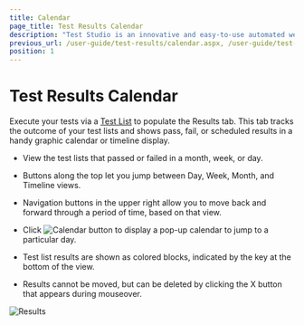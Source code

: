 ```yaml
---
title: Calendar
page_title: Test Results Calendar
description: "Test Studio is an innovative and easy-to-use automated web, WPF and load testing solution. Test Studio tests support essential technologies like ASP.NET AJAX, Silverlight, PHP and MVC. HTML5, Testing framework, functional testing, performance testing, load testing, exploratory testing, manual testing."
previous_url: /user-guide/test-results/calendar.aspx, /user-guide/test-results/calendar, /getting-started/test-results/calendar
position: 1
---
```

# Test Results Calendar #

Execute your tests via a <a href="/getting-started/test-execution/test-lists-standalone" target="_blank">Test List</a> to populate the Results tab. This tab tracks the outcome of your test lists and shows pass, fail, or scheduled results in a handy graphic calendar or timeline display.

* View the test lists that passed or failed in a month, week, or day.

* Buttons along the top let you jump between Day, Week, Month, and Timeline views.

* Navigation buttons in the upper right allow you to move back and forward through a period of time, based on that view.

* Click ![Calendar button][1] to display a pop-up calendar to jump to a particular day.

* Test list results are shown as colored blocks, indicated by the key at the bottom of the view.

* Results cannot be moved, but can be deleted by clicking the X button that appears during mouseover.

![Results][2]

[1]: /img/getting-started/test-results/calendar/fig1.png
[2]: /img/getting-started/test-results/calendar/fig2.png
